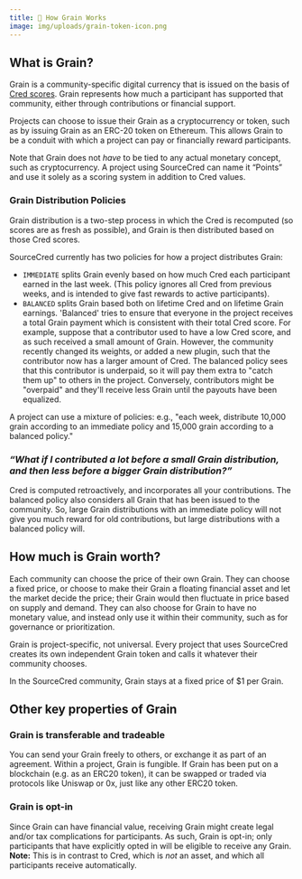 ```yaml
---
title: 🌾 How Grain Works
image: img/uploads/grain-token-icon.png
---
```


## What is Grain?

Grain is a community-specific digital currency that is issued on the basis of
[Cred scores](https://sourcecred.io/docs/beta/cred). Grain represents how much a
participant has supported that community, either through contributions or
financial support.

Projects can choose to issue their Grain as a cryptocurrency or token, such as
by issuing Grain as an ERC-20 token on Ethereum. This allows Grain to be a
conduit with which a project can pay or financially reward participants.

Note that Grain does not _have_ to be tied to any actual monetary concept, such
as cryptocurrency. A project using SourceCred can name it “Points” and use it
solely as a scoring system in addition to Cred values.

### Grain Distribution Policies

Grain distribution is a two-step process in which the Cred is recomputed (so
scores are as fresh as possible), and Grain is then distributed based on those
Cred scores.

SourceCred currently has two policies for how a project distributes Grain:

- `IMMEDIATE` splits Grain evenly based on how much Cred each participant earned
  in the last week. (This policy ignores all Cred from previous weeks, and is intended
  to give fast rewards to active participants).
- `BALANCED` splits Grain based both on lifetime Cred and on lifetime Grain
  earnings. 'Balanced' tries to ensure that everyone in the project receives a
  total Grain payment which is consistent with their total Cred score. For
  example, suppose that a contributor used to have a low Cred score, and as such
  received a small amount of Grain. However, the community recently changed its
  weights, or added a new plugin, such that the contributor now has a larger
  amount of Cred. The balanced policy sees that this contributor is underpaid,
  so it will pay them extra to "catch them up" to others in the project.
  Conversely, contributors might be "overpaid" and they'll receive less Grain
  until the payouts have been equalized.

A project can use a mixture of policies: e.g., "each week, distribute 10,000
grain according to an immediate policy and 15,000 grain according to a balanced
policy."

### _“What if I contributed a lot before a small Grain distribution, and then less before a bigger Grain distribution?”_

Cred is computed retroactively, and incorporates all your contributions. The
balanced policy also considers all Grain that has been issued to the community.
So, large Grain distributions with an immediate policy will not give you much
reward for old contributions, but large distributions with a balanced policy
will.

## How much is Grain worth?

Each community can choose the price of their own Grain. They can choose a fixed
price, or choose to make their Grain a floating financial asset and let the
market decide the price; their Grain would then fluctuate in price based on
supply and demand. They can also choose for Grain to have no monetary value, and
instead only use it within their community, such as for governance or
prioritization.

Grain is project-specific, not universal. Every project that uses SourceCred
creates its own independent Grain token and calls it whatever their community chooses.

In the SourceCred community, Grain stays at a fixed price of $1 per Grain.

## Other key properties of Grain

### Grain is transferable and tradeable

You can send your Grain freely to others, or exchange it as part of an
agreement. Within a project, Grain is fungible. If Grain has been put on a
blockchain (e.g. as an ERC20 token), it can be swapped or traded via protocols
like Uniswap or 0x, just like any other ERC20 token.

### Grain is opt-in

Since Grain can have financial value, receiving Grain might create legal and/or
tax complications for participants. As such, Grain is opt-in; only participants
that have explicitly opted in will be eligible to receive any Grain. **Note:**
This is in contrast to Cred, which is _not_ an asset, and which all participants
receive automatically.
